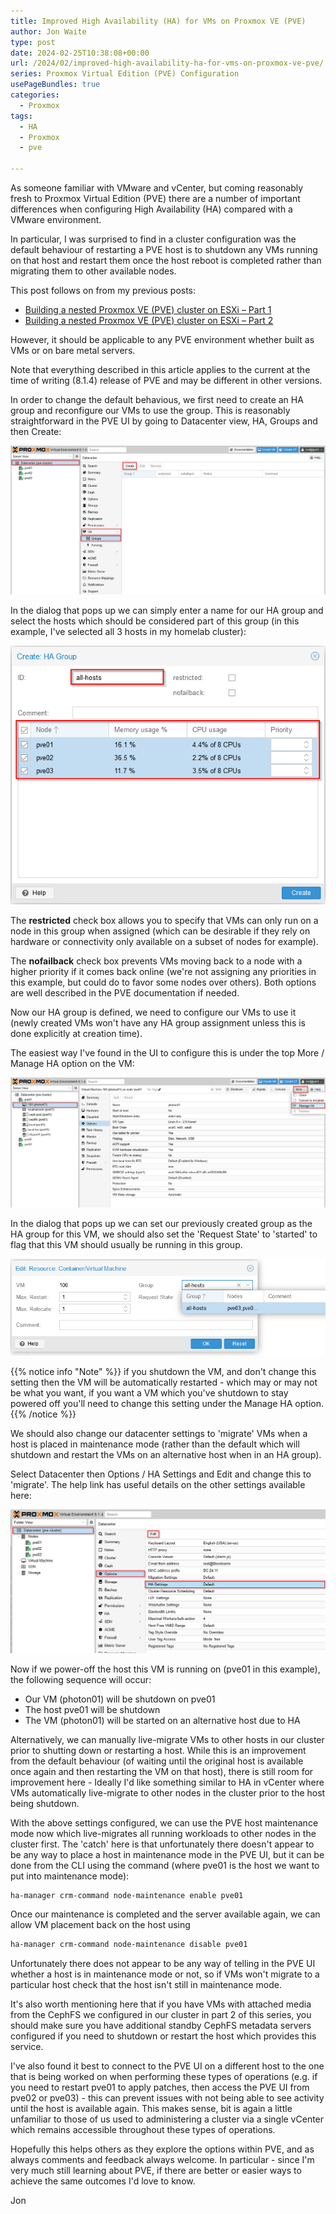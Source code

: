 ```yaml
---
title: Improved High Availability (HA) for VMs on Proxmox VE (PVE)
author: Jon Waite
type: post
date: 2024-02-25T10:38:08+00:00
url: /2024/02/improved-high-availability-ha-for-vms-on-proxmox-ve-pve/
series: Proxmox Virtual Edition (PVE) Configuration
usePageBundles: true
categories:
  - Proxmox
tags:
  - HA
  - Proxmox
  - pve

---
```

As someone familiar with VMware and vCenter, but coming reasonably fresh to Proxmox Virtual Edition (PVE) there are a number of important differences when configuring High Availability (HA) compared with a VMware environment.

In particular, I was surprised to find in a cluster configuration was the default behaviour of restarting a PVE host is to shutdown any VMs running on that host and restart them once the host reboot is completed rather than migrating them to other available nodes.

This post follows on from my previous posts:

- [Building a nested Proxmox VE (PVE) cluster on ESXi – Part 1](/2024/01/building-a-nested-proxmox-pve-cluster-on-esxi-part-1/)
- [Building a nested Proxmox VE (PVE) cluster on ESXi – Part 2](/2024/01/building-a-nested-proxmox-ve-cluster-on-esxi-part-2/)

However, it should be applicable to any PVE environment whether built as VMs or on bare metal servers.

Note that everything described in this article applies to the current at the time of writing (8.1.4) release of PVE and may be different in other versions.

In order to change the default behavious, we first need to create an HA group and reconfigure our VMs to use the group. This is reasonably straightforward in the PVE UI by going to Datacenter view, HA, Groups and then Create:

![Create HA Group](image.png)

In the dialog that pops up we can simply enter a name for our HA group and select the hosts which should be considered part of this group (in this example, I've selected all 3 hosts in my homelab cluster):

![HA Group Creation](image-1.png)

The **restricted** check box allows you to specify that VMs can only run on a node in this group when assigned (which can be desirable if they rely on hardware or connectivity only available on a subset of nodes for example).

The **nofailback** check box prevents VMs moving back to a node with a higher priority if it comes back online (we're not assigning any priorities in this example, but could do to favor some nodes over others). Both options are well described in the PVE documentation if needed.

Now our HA group is defined, we need to configure our VMs to use it (newly created VMs won't have any HA group assignment unless this is done explicitly at creation time).

The easiest way I've found in the UI to configure this is under the top More / Manage HA option on the VM: 

![Manage HA Option](image-2.png)

In the dialog that pops up we can set our previously created group as the HA group for this VM, we should also set the 'Request State' to 'started' to flag that this VM should usually be running in this group. 

![Configure HA Group](image-3.png)

{{% notice info "Note" %}}
if you shutdown the VM, and don't change this setting then the VM will be automatically restarted - which may or may not be what you want, if you want a VM which you've shutdown to stay powered off you'll need to change this setting under the Manage HA option.
{{% /notice %}}

We should also change our datacenter settings to 'migrate' VMs when a host is placed in maintenance mode (rather than the default which will shutdown and restart the VMs on an alternative host when in an HA group).

Select Datacenter then Options / HA Settings and Edit and change this to 'migrate'. The help link has useful details on the other settings available here:

![Set HA Settings](image-5.png)

Now if we power-off the host this VM is running on (pve01 in this example), the following sequence will occur:

- Our VM (photon01) will be shutdown on pve01
- The host pve01 will be shutdown
- The VM (photon01) will be started on an alternative host due to HA

Alternatively, we can manually live-migrate VMs to other hosts in our cluster prior to shutting down or restarting a host. While this is an improvement from the default behaviour (of waiting until the original host is available once again and then restarting the VM on that host), there is still room for improvement here - Ideally I'd like something similar to HA in vCenter where VMs automatically live-migrate to other nodes in the cluster prior to the host being shutdown.

With the above settings configured, we can use the PVE host maintenance mode now which live-migrates all running workloads to other nodes in the cluster first. The 'catch' here is that unfortunately there doesn't appear to be any way to place a host in maintenance mode in the PVE UI, but it can be done from the CLI using the command (where pve01 is the host we want to put into maintenance mode):

```bash
ha-manager crm-command node-maintenance enable pve01
```

Once our maintenance is completed and the server available again, we can allow VM placement back on the host using

```bash
ha-manager crm-command node-maintenance disable pve01
```

Unfortunately there does not appear to be any way of telling in the PVE UI whether a host is in maintenance mode or not, so if VMs won't migrate to a particular host check that the host isn't still in maintenance mode.

It's also worth mentioning here that if you have VMs with attached media from the CephFS we configured in our cluster in part 2 of this series, you should make sure you have additional standby CephFS metadata servers configured if you need to shutdown or restart the host which provides this service.

I've also found it best to connect to the PVE UI on a different host to the one that is being worked on when performing these types of operations (e.g. if you need to restart pve01 to apply patches, then access the PVE UI from pve02 or pve03) - this can prevent issues with not being able to see activity until the host is available again. This makes sense, bit is again a little unfamiliar to those of us used to administering a cluster via a single vCenter which remains accessible throughout these types of operations.

Hopefully this helps others as they explore the options within PVE, and as always comments and feedback always welcome. In particular - since I'm very much still learning about PVE, if there are better or easier ways to achieve the same outcomes I'd love to know.

Jon